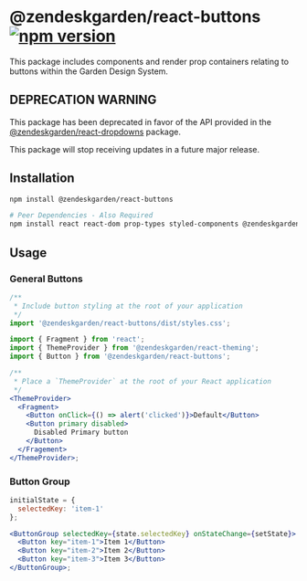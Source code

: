 # @zendeskgarden/react-buttons [![npm version](https://img.shields.io/npm/v/@zendeskgarden/react-buttons.svg?style=flat-square)](https://www.npmjs.com/package/@zendeskgarden/react-buttons)

This package includes components and render prop containers relating to
buttons within the Garden Design System.

## DEPRECATION WARNING

This package has been deprecated in favor of the API provided in the
[@zendeskgarden/react-dropdowns](https://garden.zendesk.com/react-components/dropdowns/) package.

This package will stop receiving updates in a future major release.

## Installation

```sh
npm install @zendeskgarden/react-buttons

# Peer Dependencies - Also Required
npm install react react-dom prop-types styled-components @zendeskgarden/react-theming
```

## Usage

### General Buttons

```jsx static
/**
 * Include button styling at the root of your application
 */
import '@zendeskgarden/react-buttons/dist/styles.css';

import { Fragment } from 'react';
import { ThemeProvider } from '@zendeskgarden/react-theming';
import { Button } from '@zendeskgarden/react-buttons';

/**
 * Place a `ThemeProvider` at the root of your React application
 */
<ThemeProvider>
  <Fragment>
    <Button onClick={() => alert('clicked')}>Default</Button>
    <Button primary disabled>
      Disabled Primary button
    </Button>
  </Fragement>
</ThemeProvider>;
```

### Button Group

```jsx static
initialState = {
  selectedKey: 'item-1'
};

<ButtonGroup selectedKey={state.selectedKey} onStateChange={setState}>
  <Button key="item-1">Item 1</Button>
  <Button key="item-2">Item 2</Button>
  <Button key="item-3">Item 3</Button>
</ButtonGroup>;
```
